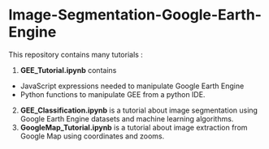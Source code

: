 # Image-Segmentation-Google-Earth-Engine

This repository contains many tutorials :
1. **GEE_Tutorial.ipynb** contains 
  * JavaScript expressions needed to manipulate Google Earth Engine 
  * Python functions to manipulate GEE from a python IDE.
2. **GEE_Classification.ipynb** is a tutorial about image segmentation using Google Earth Engine datasets and machine learning algorithms.
3. **GoogleMap_Tutorial.ipynb** is a tutorial about image extraction from Google Map using coordinates and zooms.
